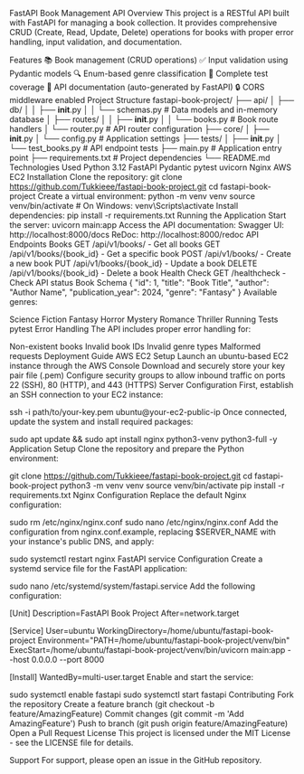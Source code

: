 FastAPI Book Management API
Overview
This project is a RESTful API built with FastAPI for managing a book collection. It provides comprehensive CRUD (Create, Read, Update, Delete) operations for books with proper error handling, input validation, and documentation.

Features
📚 Book management (CRUD operations)
✅ Input validation using Pydantic models
🔍 Enum-based genre classification
🧪 Complete test coverage
📝 API documentation (auto-generated by FastAPI)
🔒 CORS middleware enabled
Project Structure
fastapi-book-project/
├── api/
│   ├── db/
│   │   ├── __init__.py
│   │   └── schemas.py      # Data models and in-memory database
│   ├── routes/
│   │   ├── __init__.py
│   │   └── books.py        # Book route handlers
│   └── router.py           # API router configuration
├── core/
│   ├── __init__.py
│   └── config.py           # Application settings
├── tests/
│   ├── __init__.py
│   └── test_books.py       # API endpoint tests
├── main.py                 # Application entry point
├── requirements.txt        # Project dependencies
└── README.md
Technologies Used
Python 3.12
FastAPI
Pydantic
pytest
uvicorn
Nginx
AWS EC2
Installation
Clone the repository:
git clone https://github.com/Tukkieee/fastapi-book-project.git
cd fastapi-book-project
Create a virtual environment:
python -m venv venv
source venv/bin/activate  # On Windows: venv\Scripts\activate
Install dependencies:
pip install -r requirements.txt
Running the Application
Start the server:
uvicorn main:app
Access the API documentation:
Swagger UI: http://localhost:8000/docs
ReDoc: http://localhost:8000/redoc
API Endpoints
Books
GET /api/v1/books/ - Get all books
GET /api/v1/books/{book_id} - Get a specific book
POST /api/v1/books/ - Create a new book
PUT /api/v1/books/{book_id} - Update a book
DELETE /api/v1/books/{book_id} - Delete a book
Health Check
GET /healthcheck - Check API status
Book Schema
{
  "id": 1,
  "title": "Book Title",
  "author": "Author Name",
  "publication_year": 2024,
  "genre": "Fantasy"
}
Available genres:

Science Fiction
Fantasy
Horror
Mystery
Romance
Thriller
Running Tests
pytest
Error Handling
The API includes proper error handling for:

Non-existent books
Invalid book IDs
Invalid genre types
Malformed requests
Deployment Guide
AWS EC2 Setup
Launch an ubuntu-based EC2 instance through the AWS Console
Download and securely store your key pair file (.pem)
Configure security groups to allow inbound traffic on ports 22 (SSH), 80 (HTTP), and 443 (HTTPS)
Server Configuration
First, establish an SSH connection to your EC2 instance:

ssh -i path/to/your-key.pem ubuntu@your-ec2-public-ip
Once connected, update the system and install required packages:

sudo apt update && sudo apt install nginx python3-venv python3-full -y
Application Setup
Clone the repository and prepare the Python environment:

git clone https://github.com/Tukkieee/fastapi-book-project.git
cd fastapi-book-project
python3 -m venv venv
source venv/bin/activate
pip install -r requirements.txt
Nginx Configuration
Replace the default Nginx configuration:

sudo rm /etc/nginx/nginx.conf
sudo nano /etc/nginx/nginx.conf
Add the configuration from nginx.conf.example, replacing $SERVER_NAME with your instance's public DNS, and apply:

sudo systemctl restart nginx
FastAPI service Configuration
Create a systemd service file for the FastAPI application:

sudo nano /etc/systemd/system/fastapi.service
Add the following configuration:

[Unit]
Description=FastAPI Book Project
After=network.target

[Service]
User=ubuntu
WorkingDirectory=/home/ubuntu/fastapi-book-project
Environment="PATH=/home/ubuntu/fastapi-book-project/venv/bin"
ExecStart=/home/ubuntu/fastapi-book-project/venv/bin/uvicorn main:app --host 0.0.0.0 --port 8000

[Install]
WantedBy=multi-user.target
Enable and start the service:

sudo systemctl enable fastapi
sudo systemctl start fastapi
Contributing
Fork the repository
Create a feature branch (git checkout -b feature/AmazingFeature)
Commit changes (git commit -m 'Add AmazingFeature')
Push to branch (git push origin feature/AmazingFeature)
Open a Pull Request
License
This project is licensed under the MIT License - see the LICENSE file for details.

Support
For support, please open an issue in the GitHub repository.
